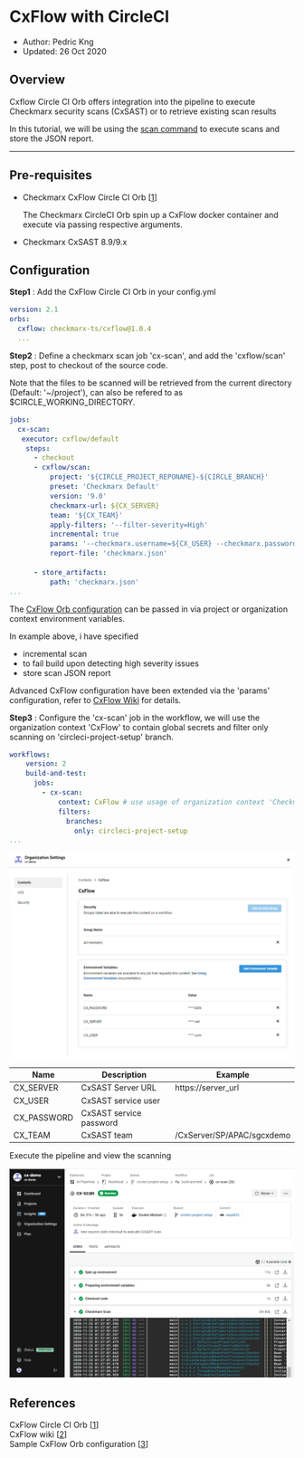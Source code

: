 # CxFlow with CircleCI
* Author:   Pedric Kng  
* Updated:  26 Oct 2020

## Overview
Cxflow Circle CI Orb offers integration into the pipeline to execute Checkmarx security scans (CxSAST) or to retrieve existing scan results

In this tutorial, we will be using the [scan command](https://circleci.com/developer/orbs/orb/checkmarx-ts/cxflow#usage-checkmarx-scan-command) to execute scans and store the JSON report.

***
## Pre-requisites
- Checkmarx CxFlow Circle CI Orb [[1]] 

  The Checkmarx CircleCI Orb spin up a CxFlow docker container and execute via passing respective arguments. 
  
- Checkmarx CxSAST 8.9/9.x

## Configuration
**Step1** : Add the CxFlow Circle CI Orb in your config.yml

```yml
version: 2.1
orbs:
  cxflow: checkmarx-ts/cxflow@1.0.4
  ...
```

**Step2** : Define a checkmarx scan job 'cx-scan', and add the 'cxflow/scan' step, post to checkout of the source code. 

Note that the files to be scanned will be retrieved from the current directory (Default: '~/project'), can also be refered to as $CIRCLE_WORKING_DIRECTORY.

```yml
jobs:
  cx-scan:
   executor: cxflow/default
    steps:
      - checkout
      - cxflow/scan:
          project: '${CIRCLE_PROJECT_REPONAME}-${CIRCLE_BRANCH}'
          preset: 'Checkmarx Default'
          version: '9.0'
          checkmarx-url: ${CX_SERVER}
          team: '${CX_TEAM}'
          apply-filters: '--filter-severity=High'
          incremental: true
          params: '--checkmarx.username=${CX_USER} --checkmarx.password=${CX_PASSWORD} --checkmarx.incremental-num-scans=1 --checkmarx.incremental-threshold=7 --cx-flow.break-build=true'
          report-file: 'checkmarx.json'
          
      - store_artifacts:
          path: 'checkmarx.json'
...
```

The [CxFlow Orb configuration](https://circleci.com/developer/orbs/orb/checkmarx-ts/cxflow#commands-results) can be passed in via project or organization context environment variables. 

In example above, i have specified 
- incremental scan
- to fail build upon detecting high severity issues
- store scan JSON report

Advanced CxFlow configuration have been extended via the 'params' configuration, refer to [CxFlow Wiki](https://github.com/checkmarx-ltd/cx-flow/wiki) for details.

**Step3** : Configure the 'cx-scan' job in the workflow, we will use the organization context 'CxFlow' to contain global secrets and filter only scanning on 'circleci-project-setup' branch.

```yml
workflows:
    version: 2
    build-and-test:
      jobs:
        - cx-scan:
            context: CxFlow # use usage of organization context 'Checkmarx' for environment variables
            filters:
              branches:
                only: circleci-project-setup
...

```

![Organization context configuration](organization_context_configuration.png) 

| Name | Description | Example |
| ---- | ---- | ---- |
| CX_SERVER | CxSAST Server URL | https://server_url |
| CX_USER | CxSAST service user | |
| CX_PASSWORD | CxSAST service password |  |
| CX_TEAM| CxSAST team | /CxServer/SP/APAC/sgcxdemo |



Execute the pipeline and view the scanning

![Organization context configuration](pipeline.png) 


## References
CxFlow Circle CI Orb [[1]]  
CxFlow wiki [[2]]  
Sample CxFlow Orb configuration [[3]]

[1]:https://circleci.com/developer/orbs/orb/checkmarx-ts/cxflow "CxFlow Circle CI Orb"  
[2]:https://github.com/checkmarx-ltd/cx-flow/wiki "CxFlow wiki"  
[3]:https://github.com/cx-demo/NodeGoat/blob/circleci-project-setup/.circleci/config.yml "Sample CxFlow Orb configuration"
